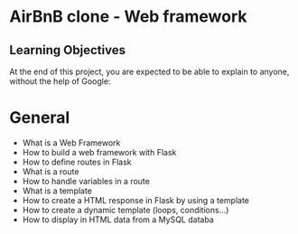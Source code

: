 #  AirBnB clone - Web framework
## Learning Objectives
At the end of this project, you are expected to be able to explain to anyone, without the help of Google:
# General
* What is a Web Framework
* How to build a web framework with Flask
* How to define routes in Flask
* What is a route
* How to handle variables in a route
* What is a template
* How to create a HTML response in Flask by using a template
* How to create a dynamic template (loops, conditions…)
* How to display in HTML data from a MySQL databa
